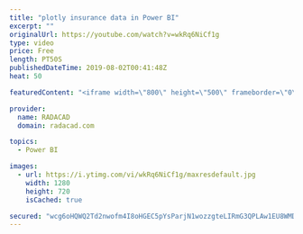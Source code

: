 ```yaml
---
title: "plotly insurance data in Power BI"
excerpt: ""
originalUrl: https://youtube.com/watch?v=wkRq6NiCf1g
type: video
price: Free
length: PT50S
publishedDateTime: 2019-08-02T00:41:48Z
heat: 50

featuredContent: "<iframe width=\"800\" height=\"500\" frameborder=\"0\" src=\"https://www.youtube.com/embed/wkRq6NiCf1g\" allow=\"accelerometer; autoplay; encrypted-media; gyroscope; picture-in-picture\" allowfullscreen></iframe>"

provider:
  name: RADACAD
  domain: radacad.com

topics:
  - Power BI

images:
  - url: https://i.ytimg.com/vi/wkRq6NiCf1g/maxresdefault.jpg
    width: 1280
    height: 720
    isCached: true

secured: "wcg6oHQWQ2Td2nwofm4I8oHGEC5pYsParjN1wozzgteLIRmG3QPLAw1EU8WMDNBiIlMxPjT1ikTuQaknApXGMaYy9Auca5hKVVKD3lvoWCmDY5vbnQVsGmGpseOFi/yyugrUnnU6v9oAQBO3sR1tT06ibxOMyODR5IhU+7mXqpQef45NtTFhLdCJUyE/0bR3OfIin/GtgjRuX1A5nop0WeDzCAuZTFnM0HNwPlMLDBihRuU51wZRTUe+CfTqXwgL22SVK0RLBg2QxpV2ivEZJbwgLv8cF7TLPwA/N29GaCI0ofxPDtZc786HJ1gSfBMBo5J4ZyBYFwJxVP/rLy91by8vbqOh8aWvX5TD8gOBhjj20N3LFZCbsx6RAL0a+0NmLfB6xYsxSLCwHKt88rYYr6N12BAhvSb6DPZTvGlW5Mk=;hsmJM0uaz97esaiQMWADXw=="
---
```


